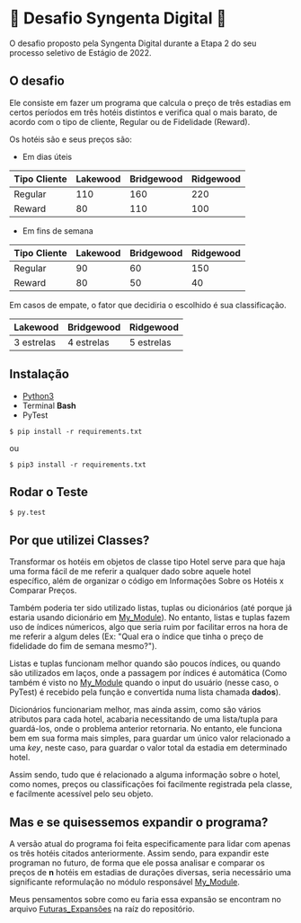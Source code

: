 # 🍃 Desafio Syngenta Digital 🍃

O desafio proposto pela Syngenta Digital durante a Etapa 2 do
seu processo seletivo de Estágio de 2022.

## O desafio

Ele consiste em fazer um programa que calcula o preço de três estadias em certos períodos
em três hotéis distintos e verifica qual o mais barato, de acordo com o tipo de cliente, Regular ou de Fidelidade (Reward).

Os hotéis são e seus preços são:

- Em dias úteis

| Tipo Cliente | Lakewood | Bridgewood | Ridgewood |
|--------------|----------|------------|-----------|
| Regular      |    110   |     160    |     220   |
| Reward       |     80   |     110    |     100   |


- Em fins de semana

| Tipo Cliente | Lakewood | Bridgewood | Ridgewood |
|--------------|----------|------------|-----------|
| Regular      |     90   |      60    |     150   |
| Reward       |     80   |      50    |      40   |

Em casos de empate, o fator que decidiria o escolhido é sua classificação.

| Lakewood | Bridgewood | Ridgewood |
|----------|------------|-----------|
|3 estrelas| 4 estrelas | 5 estrelas|

## Instalação

- [Python3](https://www.python.org)
- Terminal **Bash**
- PyTest
```
$ pip install -r requirements.txt
```
ou
```
$ pip3 install -r requirements.txt
```

## Rodar o Teste

```
$ py.test
```

## Por que utilizei Classes?

Transformar os hotéis em objetos de classe tipo Hotel serve para que haja uma forma fácil de me referir a qualquer dado
sobre aquele hotel específico, além de organizar o código em Informações Sobre os Hotéis x Comparar Preços.

Também poderia ter sido utilizado listas, tuplas ou dicionários (até porque já estaria usando dicionário em [My_Module](src/my_module.py)).
No entanto, listas e tuplas fazem uso de índices númericos, algo que seria ruim por facilitar erros na hora de me referir a algum deles (Ex: "Qual era o índice que tinha o preço de fidelidade do fim de semana mesmo?").

Listas e tuplas funcionam melhor quando são poucos índices, ou quando são utilizados em laços, onde a passagem por índices é automática (Como também é visto no [My_Module](src/my_module.py) quando o input do usuário (nesse caso, o PyTest) é recebido pela função e convertida numa lista chamada **dados**).

Dicionários funcionariam melhor, mas ainda assim, como são vários atributos para cada hotel, acabaria necessitando de uma lista/tupla
para guardá-los, onde o problema anterior retornaria. No entanto, ele funciona bem em sua forma mais simples, para guardar
um único valor relacionado a uma *key*, neste caso, para guardar o valor total da estadia em determinado hotel.

Assim sendo, tudo que é relacionado a alguma informação sobre o hotel, como nomes, preços ou classificações foi facilmente registrada pela
classe, e facilmente acessível pelo seu objeto.

## Mas e se quisessemos expandir o programa?

A versão atual do programa foi feita especificamente para lidar com apenas os três hotéis citados anteriormente.
Assim sendo, para expandir este programan no futuro, de forma que ele possa analisar e comparar os preços de **n** hotéis
em estadias de durações diversas, seria necessário uma significante reformulação no módulo responsável [My_Module](src/my_module.py).

Meus pensamentos sobre como eu faria essa expansão se encontram no arquivo [Futuras_Expansões](Futuras_Expansões.md) na raíz do repositório.
